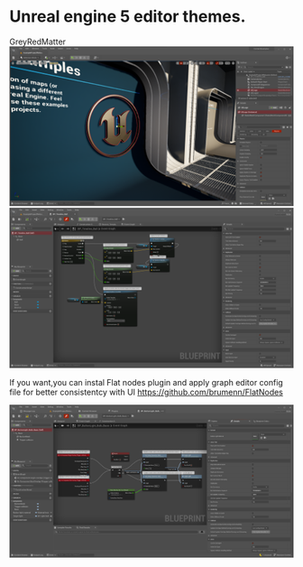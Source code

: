 # Unreal engine 5 editor themes.

GreyRedMatter
![alt text](https://github.com/jaxxtrend/UnrealEngine5Themes/blob/main/GreyRedMatter/Screenshot1.png)
![alt text](https://github.com/jaxxtrend/UnrealEngine5Themes/blob/main/GreyRedMatter/Screenshot2.png)

If you want,you can instal Flat nodes plugin
and apply graph editor config file for better consistentcy with UI
https://github.com/brumenn/FlatNodes

![alt text](https://github.com/jaxxtrend/UnrealEngine5Themes/blob/main/GreyRedMatter/FlatNodesPlugin.png)
